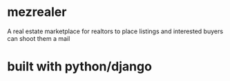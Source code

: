 # mezrealer

A real estate marketplace for realtors to place listings and interested buyers can shoot them a mail


# built with python/django
